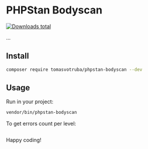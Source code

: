 # PHPStan Bodyscan

[![Downloads total](https://img.shields.io/packagist/dt/tomasvotruba/phpstan-bodyscan.svg?style=flat-square)](https://packagist.org/packages/tomasvotruba/phpstan-bodyscan/stats)

...

## Install

```bash
composer require tomasvotruba/phpstan-bodyscan --dev
```

## Usage

Run in your project:

```bash
vendor/bin/phpstan-bodyscan
```

To get errors count per level:

```bash

```

Happy coding!

